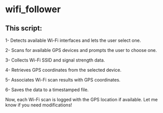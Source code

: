 # wifi_follower
## This script:

1- Detects available Wi-Fi interfaces and lets the user select one.

2- Scans for available GPS devices and prompts the user to choose one.

3- Collects Wi-Fi SSID and signal strength data.

4- Retrieves GPS coordinates from the selected device.

5- Associates Wi-Fi scan results with GPS coordinates.

6- Saves the data to a timestamped file.

Now, each Wi-Fi scan is logged with the GPS location if available. Let me know if you need modifications!
